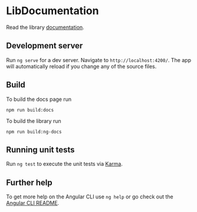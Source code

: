 # LibDocumentation

Read the library [documentation](https://github.com/ngfelixl/ng-docs/blob/master/projects/ng-docs/README.md).

## Development server

Run `ng serve` for a dev server. Navigate to `http://localhost:4200/`. The app will automatically reload if you change any of the source files.

## Build

To build the docs page run

```
npm run build:docs
```

To build the library run

```
npm run build:ng-docs
```

## Running unit tests

Run `ng test` to execute the unit tests via [Karma](https://karma-runner.github.io).

## Further help

To get more help on the Angular CLI use `ng help` or go check out the [Angular CLI README](https://github.com/angular/angular-cli/blob/master/README.md).
